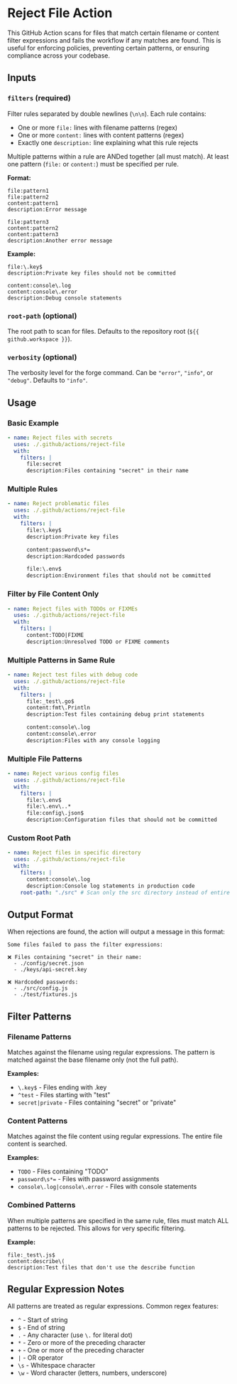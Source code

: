# Reject File Action

This GitHub Action scans for files that match certain filename or content filter expressions and fails the workflow if any matches are found. This is useful for enforcing policies, preventing certain patterns, or ensuring compliance across your codebase.

## Inputs

### `filters` (required)

Filter rules separated by double newlines (`\n\n`). Each rule contains:

- One or more `file:` lines with filename patterns (regex)
- One or more `content:` lines with content patterns (regex)
- Exactly one `description:` line explaining what this rule rejects

Multiple patterns within a rule are ANDed together (all must match).
At least one pattern (`file:` or `content:`) must be specified per rule.

**Format:**

```
file:pattern1
file:pattern2
content:pattern1
description:Error message

file:pattern3
content:pattern2
content:pattern3
description:Another error message
```

**Example:**

```
file:\.key$
description:Private key files should not be committed

content:console\.log
content:console\.error
description:Debug console statements
```

### `root-path` (optional)

The root path to scan for files. Defaults to the repository root (`${{ github.workspace }}`).

### `verbosity` (optional)

The verbosity level for the forge command. Can be `"error"`, `"info"`, or `"debug"`. Defaults to `"info"`.

## Usage

### Basic Example

```yaml
- name: Reject files with secrets
  uses: ./.github/actions/reject-file
  with:
    filters: |
      file:secret
      description:Files containing "secret" in their name
```

### Multiple Rules

```yaml
- name: Reject problematic files
  uses: ./.github/actions/reject-file
  with:
    filters: |
      file:\.key$
      description:Private key files

      content:password\s*=
      description:Hardcoded passwords

      file:\.env$
      description:Environment files that should not be committed
```

### Filter by File Content Only

```yaml
- name: Reject files with TODOs or FIXMEs
  uses: ./.github/actions/reject-file
  with:
    filters: |
      content:TODO|FIXME
      description:Unresolved TODO or FIXME comments
```

### Multiple Patterns in Same Rule

```yaml
- name: Reject test files with debug code
  uses: ./.github/actions/reject-file
  with:
    filters: |
      file:_test\.go$
      content:fmt\.Println
      description:Test files containing debug print statements

      content:console\.log
      content:console\.error
      description:Files with any console logging
```

### Multiple File Patterns

```yaml
- name: Reject various config files
  uses: ./.github/actions/reject-file
  with:
    filters: |
      file:\.env$
      file:\.env\..*
      file:config\.json$
      description:Configuration files that should not be committed
```

### Custom Root Path

```yaml
- name: Reject files in specific directory
  uses: ./.github/actions/reject-file
  with:
    filters: |
      content:console\.log
      description:Console log statements in production code
    root-path: "./src" # Scan only the src directory instead of entire repo
```

## Output Format

When rejections are found, the action will output a message in this format:

```
Some files failed to pass the filter expressions:

❌ Files containing "secret" in their name:
  - ./config/secret.json
  - ./keys/api-secret.key

❌ Hardcoded passwords:
  - ./src/config.js
  - ./test/fixtures.js
```

## Filter Patterns

### Filename Patterns

Matches against the filename using regular expressions. The pattern is matched against the base filename only (not the full path).

**Examples:**

- `\.key$` - Files ending with .key
- `^test` - Files starting with "test"
- `secret|private` - Files containing "secret" or "private"

### Content Patterns

Matches against the file content using regular expressions. The entire file content is searched.

**Examples:**

- `TODO` - Files containing "TODO"
- `password\s*=` - Files with password assignments
- `console\.log|console\.error` - Files with console statements

### Combined Patterns

When multiple patterns are specified in the same rule, files must match ALL patterns to be rejected. This allows for very specific filtering.

**Example:**

```
file:_test\.js$
content:describe\(
description:Test files that don't use the describe function
```

## Regular Expression Notes

All patterns are treated as regular expressions. Common regex features:

- `^` - Start of string
- `$` - End of string
- `.` - Any character (use `\.` for literal dot)
- `*` - Zero or more of the preceding character
- `+` - One or more of the preceding character
- `|` - OR operator
- `\s` - Whitespace character
- `\w` - Word character (letters, numbers, underscore)
